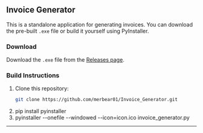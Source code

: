 ## Invoice Generator

This is a standalone application for generating invoices. You can download the pre-built `.exe` file or build it yourself using PyInstaller.

### Download
Download the `.exe` file from the [Releases page](https://github.com/merbear01/Invoice_Generator/releases/tag/v1.0.0).

### Build Instructions
1. Clone this repository:
   ```bash
   git clone https://github.com/merbear01/Invoice_Generator.git
2. pip install pyinstaller
3. pyinstaller --onefile --windowed --icon=icon.ico invoice_generator.py


---

